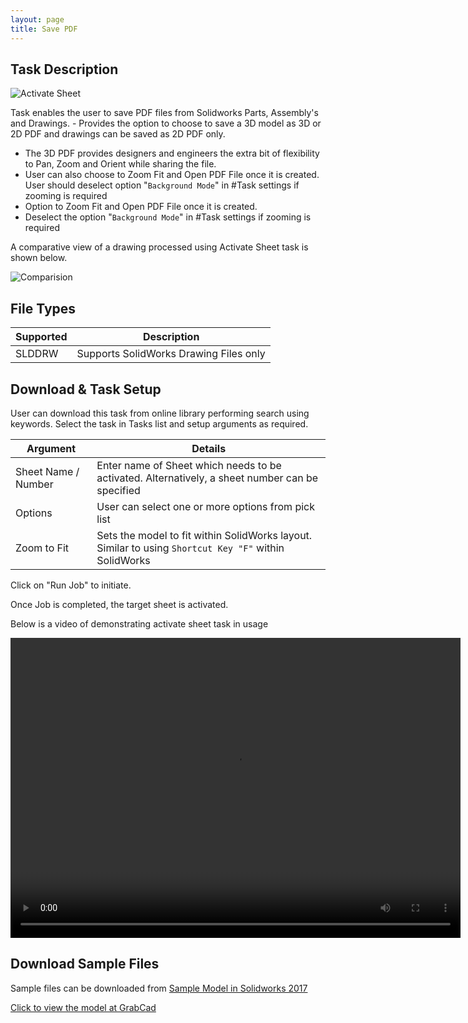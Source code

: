 ```yaml
---
layout: page
title: Save PDF
---
```


## Task Description

![Activate Sheet](002_ActivateSheet_001.png "Activate Sheet")

Task enables the user to save PDF files from Solidworks Parts, Assembly's and Drawings. - Provides the option to choose to save a 3D model as 3D or 2D PDF and drawings can be saved as 2D PDF only. 
 - The 3D PDF provides designers and engineers the extra bit of flexibility to Pan, Zoom and Orient while sharing the file.
 - User can also choose to Zoom Fit and Open PDF File once it is created. User should deselect option "```Background Mode```" in #Task settings if zooming is required
 - Option to Zoom Fit and Open PDF File once it is created. 
 - Deselect the option "```Background Mode```" in #Task settings if zooming is required


A comparative view of a drawing processed using Activate Sheet task is shown below.

![Comparision](002_ActivateSheet_002.png "Comparision between initial and final state of Solidworks Drawing")

## File Types

| Supported | Description |
| --- | --- |
| SLDDRW | Supports SolidWorks Drawing Files only |


## Download & Task Setup

User can download this task from online library performing search using keywords.
Select the task in Tasks list and setup arguments as required.

| Argument | Details |
| --- | --- |
| Sheet Name / Number| Enter name of Sheet which needs to be activated. Alternatively, a sheet number can be specified |
| Options | User can select one or more options from pick list |
| Zoom to Fit | Sets the model to fit within SolidWorks layout. Similar to using ```Shortcut Key "F"``` within SolidWorks |


Click on "Run Job" to initiate.

Once Job is completed, the target sheet is activated.

Below is a video of demonstrating activate sheet task in usage

<video width="720" height="480" controls>
  <source src="002_ActivateSheet.swf" type="video/mp4">
</video>


## Download Sample Files

Sample files can be downloaded from 
[Sample Model in Solidworks 2017](../000-model/SolidWorks_2017_RoboticArm.zip)

[Click to view the model at GrabCad](https://grabcad.com/library/5-dof-robot-1)
